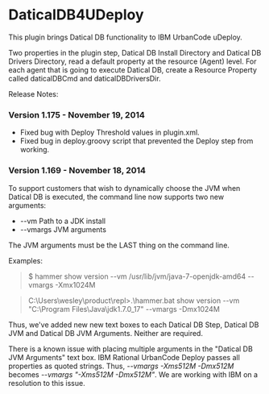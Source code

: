 DaticalDB4UDeploy
=================

This plugin brings Datical DB functionality to IBM UrbanCode uDeploy.

Two properties in the plugin step, Datical DB Install Directory and Datical DB Drivers Directory, read a default property at the resource (Agent) level. For each agent that is going to execute Datical DB, create a Resource Property called daticalDBCmd and daticalDBDriversDir.  

Release Notes:

### Version 1.175 - November 19, 2014

- Fixed bug with Deploy Threshold values in plugin.xml.
- Fixed bug in deploy.groovy script that prevented the Deploy step from working.

### Version 1.169 - November 18, 2014

To support customers that wish to dynamically choose the JVM when Datical DB is executed, the command line now supports two new arguments:

 - --vm Path to a JDK install
 - --vmargs JVM arguments

The JVM arguments must be the LAST thing on the command line.

Examples:
> $ hammer show version --vm /usr/lib/jvm/java-7-openjdk-amd64 --vmargs -Xmx1024M

> C:\Users\wesley\product\repl>.\hammer.bat show version --vm "C:\Program Files\Java\jdk1.7.0_17" --vmargs -Dmx1024M

Thus, we've added new new text boxes to each Datical DB Step, Datical DB JVM and Datical DB JVM Arguments. Neither are required.

There is a known issue with placing multiple arguments in the "Datical DB JVM Arguments" text box. IBM Rational UrbanCode Deploy passes all properties as quoted strings. Thus, *--vmargs -Xms512M -Dmx512M* becomes *--vmargs "-Xms512M -Dmx512M"*. We are working with IBM on a resolution to this issue.

